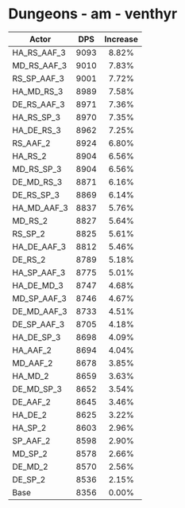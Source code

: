 # Dungeons - am - venthyr
| Actor | DPS | Increase |
|---|:---:|:---:|
|HA_RS_AAF_3|9093|8.82%|
|MD_RS_AAF_3|9010|7.83%|
|RS_SP_AAF_3|9001|7.72%|
|HA_MD_RS_3|8989|7.58%|
|DE_RS_AAF_3|8971|7.36%|
|HA_RS_SP_3|8970|7.35%|
|HA_DE_RS_3|8962|7.25%|
|RS_AAF_2|8924|6.80%|
|HA_RS_2|8904|6.56%|
|MD_RS_SP_3|8904|6.56%|
|DE_MD_RS_3|8871|6.16%|
|DE_RS_SP_3|8869|6.14%|
|HA_MD_AAF_3|8837|5.76%|
|MD_RS_2|8827|5.64%|
|RS_SP_2|8825|5.61%|
|HA_DE_AAF_3|8812|5.46%|
|DE_RS_2|8789|5.18%|
|HA_SP_AAF_3|8775|5.01%|
|HA_DE_MD_3|8747|4.68%|
|MD_SP_AAF_3|8746|4.67%|
|DE_MD_AAF_3|8733|4.51%|
|DE_SP_AAF_3|8705|4.18%|
|HA_DE_SP_3|8698|4.09%|
|HA_AAF_2|8694|4.04%|
|MD_AAF_2|8678|3.85%|
|HA_MD_2|8659|3.63%|
|DE_MD_SP_3|8652|3.54%|
|DE_AAF_2|8645|3.46%|
|HA_DE_2|8625|3.22%|
|HA_SP_2|8603|2.96%|
|SP_AAF_2|8598|2.90%|
|MD_SP_2|8578|2.66%|
|DE_MD_2|8570|2.56%|
|DE_SP_2|8536|2.15%|
|Base|8356|0.00%|
